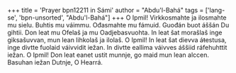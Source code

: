 +++
title = 'Prayer bpn12211 in Sámi'
author = "Abdu'l-Bahá"
tags = ['lang-se', 'bpn-unsorted', "Abdu'l-Bahá"]
+++
O Ipmil! Virkkosmahte ja ilosmahte mu sielu. Buhtis mu váimmu. Ođasmahte mu fámuid. Guođán buot áššán Du gihtii. Don leat mu Ofelaš ja mu Oadjebasvuohta. In leat šat morašlaš inge giksašuvvan, mun lean lihkolaš ja ilolaš. O Ipmil! In leat šat dievva áŧestusa, inge divtte fuolaid váivvidit iežan. In divtte eallima váivves áššiid ráfehuhttit iežan. O Ipmil! Don leat eanet ustit munnje, go maid mun lean alccen. Basuhan iežan Dutnje, O Hearrá.
